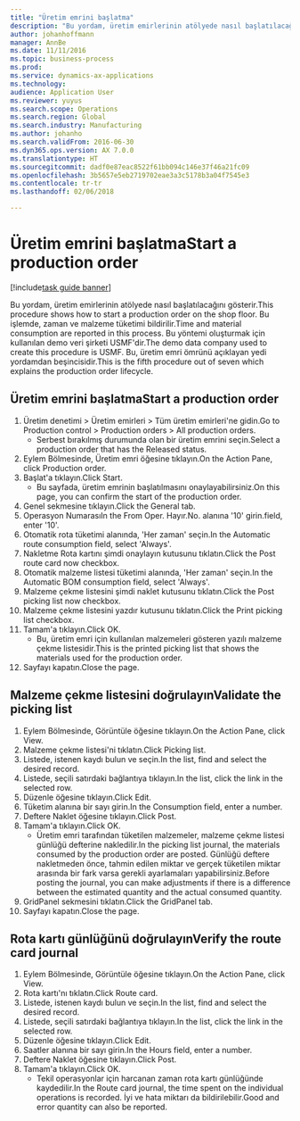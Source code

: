 ```yaml
---
title: "Üretim emrini başlatma"
description: "Bu yordam, üretim emirlerinin atölyede nasıl başlatılacağını gösterir."
author: johanhoffmann
manager: AnnBe
ms.date: 11/11/2016
ms.topic: business-process
ms.prod: 
ms.service: dynamics-ax-applications
ms.technology: 
audience: Application User
ms.reviewer: yuyus
ms.search.scope: Operations
ms.search.region: Global
ms.search.industry: Manufacturing
ms.author: johanho
ms.search.validFrom: 2016-06-30
ms.dyn365.ops.version: AX 7.0.0
ms.translationtype: HT
ms.sourcegitcommit: dadf0e87eac8522f61bb094c146e37f46a21fc09
ms.openlocfilehash: 3b5657e5eb2719702eae3a3c5178b3a04f7545e3
ms.contentlocale: tr-tr
ms.lasthandoff: 02/06/2018

---
```

# <a name="start-a-production-order"></a><span data-ttu-id="9fee1-103">Üretim emrini başlatma</span><span class="sxs-lookup"><span data-stu-id="9fee1-103">Start a production order</span></span>

[!include[task guide banner](../../includes/task-guide-banner.md)]

<span data-ttu-id="9fee1-104">Bu yordam, üretim emirlerinin atölyede nasıl başlatılacağını gösterir.</span><span class="sxs-lookup"><span data-stu-id="9fee1-104">This procedure shows how to start a production order on the shop floor.</span></span> <span data-ttu-id="9fee1-105">Bu işlemde, zaman ve malzeme tüketimi bildirilir.</span><span class="sxs-lookup"><span data-stu-id="9fee1-105">Time and material consumption are reported in this process.</span></span> <span data-ttu-id="9fee1-106">Bu yöntemi oluşturmak için kullanılan demo veri şirketi USMF'dir.</span><span class="sxs-lookup"><span data-stu-id="9fee1-106">The demo data company used to create this procedure is USMF.</span></span> <span data-ttu-id="9fee1-107">Bu, üretim emri ömrünü açıklayan yedi yordamdan beşincisidir.</span><span class="sxs-lookup"><span data-stu-id="9fee1-107">This is the fifth procedure out of seven which explains the production order lifecycle.</span></span>


## <a name="start-a-production-order"></a><span data-ttu-id="9fee1-108">Üretim emrini başlatma</span><span class="sxs-lookup"><span data-stu-id="9fee1-108">Start a production order</span></span>
1. <span data-ttu-id="9fee1-109">Üretim denetimi > Üretim emirleri > Tüm üretim emirleri'ne gidin.</span><span class="sxs-lookup"><span data-stu-id="9fee1-109">Go to Production control > Production orders > All production orders.</span></span>
    * <span data-ttu-id="9fee1-110">Serbest bırakılmış durumunda olan bir üretim emrini seçin.</span><span class="sxs-lookup"><span data-stu-id="9fee1-110">Select a production order that has the Released status.</span></span>  
2. <span data-ttu-id="9fee1-111">Eylem Bölmesinde, Üretim emri öğesine tıklayın.</span><span class="sxs-lookup"><span data-stu-id="9fee1-111">On the Action Pane, click Production order.</span></span>
3. <span data-ttu-id="9fee1-112">Başlat'a tıklayın.</span><span class="sxs-lookup"><span data-stu-id="9fee1-112">Click Start.</span></span>
    * <span data-ttu-id="9fee1-113">Bu sayfada, üretim emrinin başlatılmasını onaylayabilirsiniz.</span><span class="sxs-lookup"><span data-stu-id="9fee1-113">On this page, you can confirm the start of the production order.</span></span>  
4. <span data-ttu-id="9fee1-114">Genel sekmesine tıklayın.</span><span class="sxs-lookup"><span data-stu-id="9fee1-114">Click the General tab.</span></span>
5. <span data-ttu-id="9fee1-115">Operasyon Numarası</span><span class="sxs-lookup"><span data-stu-id="9fee1-115">In the From Oper.</span></span> <span data-ttu-id="9fee1-116">Hayır.</span><span class="sxs-lookup"><span data-stu-id="9fee1-116">No.</span></span> <span data-ttu-id="9fee1-117">alanına '10' girin.</span><span class="sxs-lookup"><span data-stu-id="9fee1-117">field, enter '10'.</span></span>
6. <span data-ttu-id="9fee1-118">Otomatik rota tüketimi alanında, 'Her zaman' seçin.</span><span class="sxs-lookup"><span data-stu-id="9fee1-118">In the Automatic route consumption field, select 'Always'.</span></span>
7. <span data-ttu-id="9fee1-119">Nakletme Rota kartını şimdi onaylayın kutusunu tıklatın.</span><span class="sxs-lookup"><span data-stu-id="9fee1-119">Click the Post route card now checkbox.</span></span>
8. <span data-ttu-id="9fee1-120">Otomatik malzeme listesi tüketimi alanında, 'Her zaman' seçin.</span><span class="sxs-lookup"><span data-stu-id="9fee1-120">In the Automatic BOM consumption field, select 'Always'.</span></span>
9. <span data-ttu-id="9fee1-121">Malzeme çekme listesini şimdi naklet kutusunu tıklatın.</span><span class="sxs-lookup"><span data-stu-id="9fee1-121">Click the Post picking list now checkbox.</span></span>
10. <span data-ttu-id="9fee1-122">Malzeme çekme listesini yazdır kutusunu tıklatın.</span><span class="sxs-lookup"><span data-stu-id="9fee1-122">Click the Print picking list checkbox.</span></span>
11. <span data-ttu-id="9fee1-123">Tamam'a tıklayın.</span><span class="sxs-lookup"><span data-stu-id="9fee1-123">Click OK.</span></span>
    * <span data-ttu-id="9fee1-124">Bu, üretim emri için kullanılan malzemeleri gösteren yazılı malzeme çekme listesidir.</span><span class="sxs-lookup"><span data-stu-id="9fee1-124">This is the printed picking list that shows the materials used for the production order.</span></span>  
12. <span data-ttu-id="9fee1-125">Sayfayı kapatın.</span><span class="sxs-lookup"><span data-stu-id="9fee1-125">Close the page.</span></span>

## <a name="validate-the-picking-list"></a><span data-ttu-id="9fee1-126">Malzeme çekme listesini doğrulayın</span><span class="sxs-lookup"><span data-stu-id="9fee1-126">Validate the picking list</span></span>
1. <span data-ttu-id="9fee1-127">Eylem Bölmesinde, Görüntüle öğesine tıklayın.</span><span class="sxs-lookup"><span data-stu-id="9fee1-127">On the Action Pane, click View.</span></span>
2. <span data-ttu-id="9fee1-128">Malzeme çekme listesi'ni tıklatın.</span><span class="sxs-lookup"><span data-stu-id="9fee1-128">Click Picking list.</span></span>
3. <span data-ttu-id="9fee1-129">Listede, istenen kaydı bulun ve seçin.</span><span class="sxs-lookup"><span data-stu-id="9fee1-129">In the list, find and select the desired record.</span></span>
4. <span data-ttu-id="9fee1-130">Listede, seçili satırdaki bağlantıya tıklayın.</span><span class="sxs-lookup"><span data-stu-id="9fee1-130">In the list, click the link in the selected row.</span></span>
5. <span data-ttu-id="9fee1-131">Düzenle öğesine tıklayın.</span><span class="sxs-lookup"><span data-stu-id="9fee1-131">Click Edit.</span></span>
6. <span data-ttu-id="9fee1-132">Tüketim alanına bir sayı girin.</span><span class="sxs-lookup"><span data-stu-id="9fee1-132">In the Consumption field, enter a number.</span></span>
7. <span data-ttu-id="9fee1-133">Deftere Naklet öğesine tıklayın.</span><span class="sxs-lookup"><span data-stu-id="9fee1-133">Click Post.</span></span>
8. <span data-ttu-id="9fee1-134">Tamam'a tıklayın.</span><span class="sxs-lookup"><span data-stu-id="9fee1-134">Click OK.</span></span>
    * <span data-ttu-id="9fee1-135">Üretim emri tarafından tüketilen malzemeler, malzeme çekme listesi günlüğü defterine nakledilir.</span><span class="sxs-lookup"><span data-stu-id="9fee1-135">In the picking list journal, the materials consumed by the production order are posted.</span></span> <span data-ttu-id="9fee1-136">Günlüğü deftere nakletmeden önce, tahmin edilen miktar ve gerçek tüketilen miktar arasında bir fark varsa gerekli ayarlamaları yapabilirsiniz.</span><span class="sxs-lookup"><span data-stu-id="9fee1-136">Before posting the journal, you can make adjustments if there is a difference between the estimated quantity and the actual consumed quantity.</span></span>  
9. <span data-ttu-id="9fee1-137">GridPanel sekmesini tıklatın.</span><span class="sxs-lookup"><span data-stu-id="9fee1-137">Click the GridPanel tab.</span></span>
10. <span data-ttu-id="9fee1-138">Sayfayı kapatın.</span><span class="sxs-lookup"><span data-stu-id="9fee1-138">Close the page.</span></span>

## <a name="verify-the-route-card-journal"></a><span data-ttu-id="9fee1-139">Rota kartı günlüğünü doğrulayın</span><span class="sxs-lookup"><span data-stu-id="9fee1-139">Verify the route card journal</span></span>
1. <span data-ttu-id="9fee1-140">Eylem Bölmesinde, Görüntüle öğesine tıklayın.</span><span class="sxs-lookup"><span data-stu-id="9fee1-140">On the Action Pane, click View.</span></span>
2. <span data-ttu-id="9fee1-141">Rota kartı'nı tıklatın.</span><span class="sxs-lookup"><span data-stu-id="9fee1-141">Click Route card.</span></span>
3. <span data-ttu-id="9fee1-142">Listede, istenen kaydı bulun ve seçin.</span><span class="sxs-lookup"><span data-stu-id="9fee1-142">In the list, find and select the desired record.</span></span>
4. <span data-ttu-id="9fee1-143">Listede, seçili satırdaki bağlantıya tıklayın.</span><span class="sxs-lookup"><span data-stu-id="9fee1-143">In the list, click the link in the selected row.</span></span>
5. <span data-ttu-id="9fee1-144">Düzenle öğesine tıklayın.</span><span class="sxs-lookup"><span data-stu-id="9fee1-144">Click Edit.</span></span>
6. <span data-ttu-id="9fee1-145">Saatler alanına bir sayı girin.</span><span class="sxs-lookup"><span data-stu-id="9fee1-145">In the Hours field, enter a number.</span></span>
7. <span data-ttu-id="9fee1-146">Deftere Naklet öğesine tıklayın.</span><span class="sxs-lookup"><span data-stu-id="9fee1-146">Click Post.</span></span>
8. <span data-ttu-id="9fee1-147">Tamam'a tıklayın.</span><span class="sxs-lookup"><span data-stu-id="9fee1-147">Click OK.</span></span>
    * <span data-ttu-id="9fee1-148">Tekil operasyonlar için harcanan zaman rota kartı günlüğünde kaydedilir.</span><span class="sxs-lookup"><span data-stu-id="9fee1-148">In the Route card journal, the time spent on the individual operations is recorded.</span></span> <span data-ttu-id="9fee1-149">İyi ve hata miktarı da bildirilebilir.</span><span class="sxs-lookup"><span data-stu-id="9fee1-149">Good and error quantity can also be reported.</span></span>  

